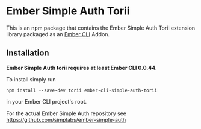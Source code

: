 #  Ember Simple Auth Torii

This is an npm package that contains the Ember Simple Auth Torii extension
library packaged as an [Ember CLI](https://github.com/stefanpenner/ember-cli)
Addon.

## Installation

**Ember Simple Auth torii requires at least Ember CLI 0.0.44.**

To install simply run

```
npm install --save-dev torii ember-cli-simple-auth-torii
```

in your Ember CLI project's root.

For the actual Ember Simple Auth repository see
https://github.com/simplabs/ember-simple-auth
